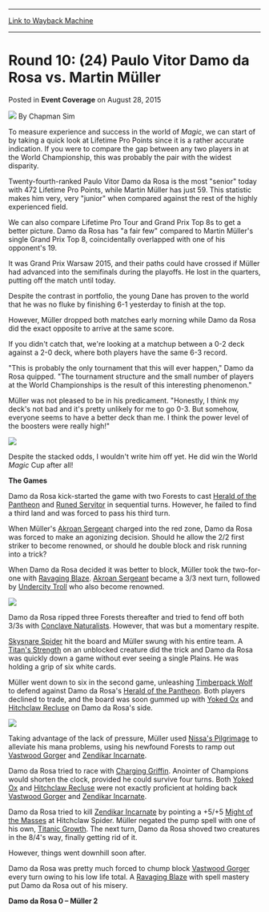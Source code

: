 
---
[Link to Wayback Machine](https://web.archive.org/web/20151028022257/http://magic.wizards.com/en/events/coverage/2015wc/round-10-paulo-vitor-damo-da-rosa-vs-martin-muller-2015-08-28)

[_metadata_:author]:- "Chapman Sim"
[_metadata_:description]:- "To measure experience and success in the world of Magic, we can start of by taking a quick look at Lifetime Pro Points since it is a rather accurate indication. If you were to compare the gap between any two players in at the World Championship, this was probably the pair with the widest disparity. Twenty-fourth-ranked Paulo Vitor Damo da Rosa is the most `senior` today with 472 Lifetime Pro Points, while Martin Müller has just 59. This statistic makes him very, very `junior` when compared against the rest of the highly experienced field."
[_metadata_:generator]:- "Drupal 7 (http://drupal.org)"
[_metadata_:node]:- "549526"
[_metadata_:publish_date]:- "2015-08-28"
[_metadata_:source]:- "div-main-content"
[_metadata_:title]:- "Round 10: (24) Paulo Vitor Damo da Rosa vs. Martin Müller"
[_metadata_:wayback_capture_timestamp]:- "2015-10-28 02:22:57"
[_metadata_:wayback_raw_url]:- "https://web.archive.org/web/20151028022257id_/http://magic.wizards.com/en/events/coverage/2015wc/round-10-paulo-vitor-damo-da-rosa-vs-martin-muller-2015-08-28"
[_metadata_:wayback_url]:- "http://magic.wizards.com/en/events/coverage/2015wc/round-10-paulo-vitor-damo-da-rosa-vs-martin-muller-2015-08-28"
---


Round 10: (24) Paulo Vitor Damo da Rosa vs. Martin Müller
=========================================================



 Posted in **Event Coverage**
 on August 28, 2015 






![](https://media.magic.wizards.com/styles/auth_small/public/images/person/chapman_icon_0.jpg)
By Chapman Sim










To measure experience and success in the world of *Magic*, we can start of by taking a quick look at Lifetime Pro Points since it is a rather accurate indication. If you were to compare the gap between any two players in at the World Championship, this was probably the pair with the widest disparity.


Twenty-fourth-ranked Paulo Vitor Damo da Rosa is the most "senior" today with 472 Lifetime Pro Points, while Martin Müller has just 59. This statistic makes him very, very "junior" when compared against the rest of the highly experienced field.


We can also compare Lifetime Pro Tour and Grand Prix Top 8s to get a better picture. Damo da Rosa has "a fair few" compared to Martin Müller's single Grand Prix Top 8, coincidentally overlapped with one of his opponent's 19.


It was Grand Prix Warsaw 2015, and their paths could have crossed if Müller had advanced into the semifinals during the playoffs. He lost in the quarters, putting off the match until today.


Despite the contrast in portfolio, the young Dane has proven to the world that he was no fluke by finishing 6-1 yesterday to finish at the top.


However, Müller dropped both matches early morning while Damo da Rosa did the exact opposite to arrive at the same score.


If you didn't catch that, we're looking at a matchup between a 0-2 deck against a 2-0 deck, where both players have the same 6-3 record.


"This is probably the only tournament that this will ever happen," Damo da Rosa quipped. "The tournament structure and the small number of players at the World Championships is the result of this interesting phenomenon."


Müller was not pleased to be in his predicament. "Honestly, I think my deck's not bad and it's pretty unlikely for me to go 0-3. But somehow, everyone seems to have a better deck than me. I think the power level of the boosters were really high!"


![](https://media.wizards.com/2015/events/2015wc/r11_pv_muller.jpg)  



Despite the stacked odds, I wouldn't write him off yet. He did win the World *Magic* Cup after all!


**The Games**


Damo da Rosa kick-started the game with two Forests to cast [Herald of the Pantheon](http://gatherer.wizards.com/Pages/Card/Details.aspx?name=Herald+of+the+Pantheon) and [Runed Servitor](http://gatherer.wizards.com/Pages/Card/Details.aspx?name=Runed+Servitor) in sequential turns. However, he failed to find a third land and was forced to pass his third turn.


When Müller's [Akroan Sergeant](http://gatherer.wizards.com/Pages/Card/Details.aspx?name=Akroan+Sergeant) charged into the red zone, Damo da Rosa was forced to make an agonizing decision. Should he allow the 2/2 first striker to become renowned, or should he double block and risk running into a trick?


When Damo da Rosa decided it was better to block, Müller took the two-for-one with [Ravaging Blaze](http://gatherer.wizards.com/Pages/Card/Details.aspx?name=Ravaging%C2%A0Blaze). [Akroan Sergeant](http://gatherer.wizards.com/Pages/Card/Details.aspx?name=Akroan+Sergeant) became a 3/3 next turn, followed by [Undercity Troll](http://gatherer.wizards.com/Pages/Card/Details.aspx?name=Undercity+Troll) who also become renowned.


![](https://media.wizards.com/2015/events/2015wc/r11_muller.jpg)  



Damo da Rosa ripped three Forests thereafter and tried to fend off both 3/3s with [Conclave Naturalists](http://gatherer.wizards.com/Pages/Card/Details.aspx?name=Conclave+Naturalists). However, that was but a momentary respite.


[Skysnare Spider](http://gatherer.wizards.com/Pages/Card/Details.aspx?name=Skysnare+Spider) hit the board and Müller swung with his entire team. A [Titan's Strength](http://gatherer.wizards.com/Pages/Card/Details.aspx?name=Titan%27s+Strength) on an unblocked creature did the trick and Damo da Rosa was quickly down a game without ever seeing a single Plains. He was holding a grip of six white cards.


Müller went down to six in the second game, unleashing [Timberpack Wolf](http://gatherer.wizards.com/Pages/Card/Details.aspx?name=Timberpack+Wolf) to defend against Damo da Rosa's [Herald of the Pantheon](http://gatherer.wizards.com/Pages/Card/Details.aspx?name=Herald+of+the+Pantheon). Both players declined to trade, and the board was soon gummed up with [Yoked Ox](http://gatherer.wizards.com/Pages/Card/Details.aspx?name=Yoked+Ox) and [Hitchclaw Recluse](http://gatherer.wizards.com/Pages/Card/Details.aspx?name=Hitchclaw+Recluse) on Damo da Rosa's side.


![](https://media.wizards.com/2015/events/2015wc/r11_pv.jpg)  



Taking advantage of the lack of pressure, Müller used [Nissa's Pilgrimage](http://gatherer.wizards.com/Pages/Card/Details.aspx?name=Nissa%27s+Pilgrimage) to alleviate his mana problems, using his newfound Forests to ramp out [Vastwood Gorger](http://gatherer.wizards.com/Pages/Card/Details.aspx?name=Vastwood+Gorger) and [Zendikar Incarnate](http://gatherer.wizards.com/Pages/Card/Details.aspx?name=Zendikar+Incarnate).


Damo da Rosa tried to race with [Charging Griffin](http://gatherer.wizards.com/Pages/Card/Details.aspx?name=Charging+Griffin). Anointer of Champions would shorten the clock, provided he could survive four turns. Both [Yoked Ox](http://gatherer.wizards.com/Pages/Card/Details.aspx?name=Yoked+Ox) and [Hitchclaw Recluse](http://gatherer.wizards.com/Pages/Card/Details.aspx?name=Hitchclaw+Recluse) were not exactly proficient at holding back [Vastwood Gorger](http://gatherer.wizards.com/Pages/Card/Details.aspx?name=Vastwood+Gorger) and [Zendikar Incarnate](http://gatherer.wizards.com/Pages/Card/Details.aspx?name=Zendikar+Incarnate).


Damo da Rosa tried to kill [Zendikar Incarnate](http://gatherer.wizards.com/Pages/Card/Details.aspx?name=Zendikar+Incarnate) by pointing a +5/+5 [Might of the Masses](http://gatherer.wizards.com/Pages/Card/Details.aspx?name=Might+of+the+Masses) at Hitchclaw Spider. Müller negated the pump spell with one of his own, [Titanic Growth](http://gatherer.wizards.com/Pages/Card/Details.aspx?name=Titanic+Growth). The next turn, Damo da Rosa shoved two creatures in the 8/4's way, finally getting rid of it.


However, things went downhill soon after.


Damo da Rosa was pretty much forced to chump block [Vastwood Gorger](http://gatherer.wizards.com/Pages/Card/Details.aspx?name=Vastwood+Gorger) every turn owing to his low life total. A [Ravaging Blaze](http://gatherer.wizards.com/Pages/Card/Details.aspx?name=Ravaging%C2%A0Blaze) with spell mastery put Damo da Rosa out of his misery.


**Damo da Rosa 0 – Müller 2**







